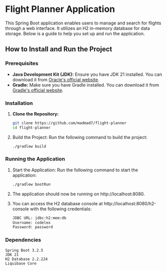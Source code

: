 # Flight Planner Application

This Spring Boot application enables users to manage and search for flights through a web interface. It utilizes an H2 in-memory database for data storage. Below is a guide to help you set up and run the application.

## How to Install and Run the Project

### Prerequisites
- **Java Development Kit (JDK):** Ensure you have JDK 21 installed. You can download it from [Oracle's official website](https://www.oracle.com/java/technologies/javase/jdk21-archive-downloads.html).
- **Gradle:** Make sure you have Gradle installed. You can download it from [Gradle's official website](https://gradle.org/install/).

### Installation

1. **Clone the Repository:**

   ```bash
   git clone https://github.com/madmad7/flight-planner
   cd flight-planner

2. Build the Project:
   Run the following command to build the project:
   
    ```bash   
   ./gradlew build

### Running the Application

1. Start the Application:
   Run the following command to start the application:
   ```bash
   ./gradlew bootRun   
2. The application should now be running on http://localhost:8080.
3. You can access the H2 database console at http://localhost:8080/h2-console with the following credentials:

    ```bash
    JDBC URL: jdbc:h2:mem:db
    Username: codelex
    Password: password

### Dependencies

    Spring Boot 3.2.5
    JDK 21
    H2 Database 2.2.224
    Liquibase Core
